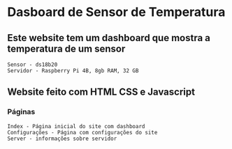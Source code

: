 # Dasboard de Sensor de Temperatura
  ## Este website tem um dashboard que mostra a temperatura de um sensor
    Sensor - ds18b20
    Servidor - Raspberry Pi 4B, 8gb RAM, 32 GB
## Website feito com HTML CSS e Javascript
  ### Páginas
    Index - Página inicial do site com dashboard
    Configurações - Página com configurações do site
    Server - informações sobre servidor
